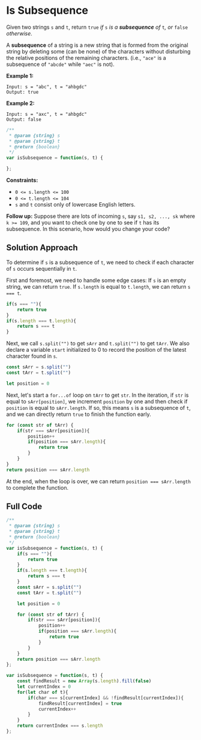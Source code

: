 # Is Subsequence

Given two strings `s` and `t`, return `true` *if* `s` *is a **subsequence** of* `t`*, or* `false` *otherwise*.

A **subsequence** of a string is a new string that is formed from the original string by deleting some (can be none) of the characters without disturbing the relative positions of the remaining characters. (i.e., `"ace"` is a subsequence of `"abcde"` while `"aec"` is not).

 

**Example 1:**

```
Input: s = "abc", t = "ahbgdc"
Output: true
```

**Example 2:**

```
Input: s = "axc", t = "ahbgdc"
Output: false
```

 ```js
 /**
  * @param {string} s
  * @param {string} t
  * @return {boolean}
  */
 var isSubsequence = function(s, t) {
 
 };
 ```

**Constraints:**

- `0 <= s.length <= 100`
- `0 <= t.length <= 104`
- `s` and `t` consist only of lowercase English letters.

 

**Follow up:** Suppose there are lots of incoming `s`, say `s1, s2, ..., sk` where `k >= 109`, and you want to check one by one to see if `t` has its subsequence. In this scenario, how would you change your code?

## Solution Approach

To determine if `s` is a subsequence of `t`, we need to check if each character of `s` occurs sequentially in `t`.

First and foremost, we need to handle some edge cases: If `s` is an empty string, we can return `true`. If `s.length` is equal to `t.length`, we can return `s === t`.

```js
if(s === ""){
    return true
}
if(s.length === t.length){
    return s === t
}
```

Next, we call `s.split("")` to get `sArr` and `t.split("")` to get `tArr`. We also declare a variable `start` initialized to 0 to record the position of the latest character found in `s`.

```js
const sArr = s.split("")
const tArr = t.split("")

let position = 0
```

Next, let's start a `for...of` loop on `tArr` to get `str`. In the iteration, if `str` is equal to `sArr[position]`, we increment `position` by one and then check if `position` is equal to `sArr.length`. If so, this means `s` is a subsequence of `t`, and we can directly return `true` to finish the function early.

```js
for (const str of tArr) {
    if(str === sArr[position]){
        position++
        if(position === sArr.length){
            return true
        }
    }
}
return position === sArr.length
```

At the end, when the loop is over, we can return `position === sArr.length` to complete the function.

## Full Code

```js
/**
 * @param {string} s
 * @param {string} t
 * @return {boolean}
 */
var isSubsequence = function(s, t) {
    if(s === ""){
        return true
    }
    if(s.length === t.length){
        return s === t
    }
    const sArr = s.split("")
    const tArr = t.split("")

    let position = 0

    for (const str of tArr) {
        if(str === sArr[position]){
            position++
            if(position === sArr.length){
                return true
            }
        }
    }
    return position === sArr.length
};
```

```js
var isSubsequence = function(s, t) {
    const findResult = new Array(s.length).fill(false)
    let currentIndex = 0
    for(let char of t){
        if(char === s[currentIndex] && !findResult[currentIndex]){
            findResult[currentIndex] = true
            currentIndex++
        }
    }
    return currentIndex === s.length
};
```

